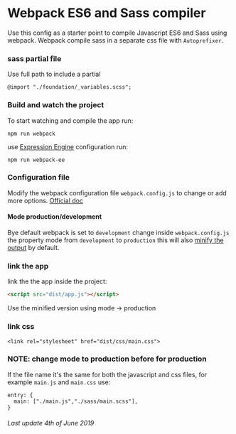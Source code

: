 # Webpack ES6 and Sass compiler
Use this config as a starter point to compile Javascript ES6 and Sass using webpack. Webpack compile sass in a separate css file with `Autoprefixer`.

### sass partial file
Use full path to include a partial
```$sass
@import "./foundation/_variables.scss";
```

### Build and watch the project
To start watching and compile the app run:

```shell
npm run webpack
```

use [Expression Engine](https://docs.expressionengine.com/latest/templates/globals/stylesheet.html) configuration run:
```shell
npm run webpack-ee
```

### Configuration file
Modify the webpack configuration file `webpack.config.js` to change or add more options. [Official doc](https://webpack.js.org/concepts/)


#### Mode production/development
Bye default webpack is set to `development` change inside `webpack.config.js` the property mode from `development` to `production` this will also [minify the output](https://webpack.js.org/guides/tree-shaking/#minify-the-output) by default.

### link the app
link the the app inside the project:

```html
<script src="dist/app.js"></script>
```
Use the minified version using mode -> production

### link css 
```$html
<link rel="stylesheet" href="dist/css/main.css">
```

### NOTE: change mode to production before for production

If the file name it's the same for both the javascript and css files, for example `main.js` and `main.css` use:
```$javascript
entry: {
  main: ["./main.js","./sass/main.scss"],  
}
```

###### Last update 4th of June 2019
